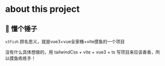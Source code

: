 # about this project  

## :hammer: 懂个锤子

`v3fish` 顾名思义，就是vue3+vue全家桶+vite摸鱼的一个项目

没有什么具体想做的，用 tailwindCss + vite + vue3 + ts 写项目来应该香香，所以摸鱼练练手！

